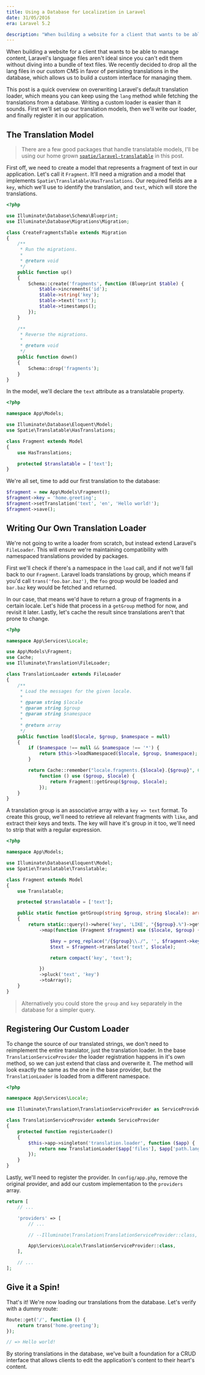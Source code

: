 ```yaml
---
title: Using a Database for Localization in Laravel
date: 31/05/2016
era: Laravel 5.2

description: "When building a website for a client that wants to be able to manage content, Laravel's language files aren't ideal since you can't edit them without diving into a bundle of text files. We recently decided to drop all the lang files in our custom CMS in favor of persisting translations in the database, which allows us to build a custom interface for managing them. This post is a quick overview on overwriting Laravel's default translation loader, which means you can keep using the `lang` method while fetching the translations from a database. Writing a custom loader is easier than it sounds. First we'll set up our translation models, then we'll write our loader, and finally register it in our application."
---
```


When building a website for a client that wants to be able to manage content, Laravel's language files aren't ideal since you can't edit them without diving into a bundle of text files. We recently decided to drop all the lang files in our custom CMS in favor of persisting translations in the database, which allows us to build a custom interface for managing them.

This post is a quick overview on overwriting Laravel's default translation loader, which means you can keep using the `lang` method while fetching the translations from a database. Writing a custom loader is easier than it sounds. First we'll set up our translation models, then we'll write our loader, and finally register it in our application.

## The Translation Model

> There are a few good packages that handle translatable models, I'll be using our home grown [`spatie/laravel-translatable`](https://github.com/spatie/laravel-translatable) in this post.

First off, we need to create a model that represents a fragment of text in our application. Let's call it `Fragment`. It'll need a migration and a model that implements `Spatie\Translatable\HasTranslations`. Our required fields are a `key`, which we'll use to identify the translation, and `text`, which will store the translations.

```php
<?php

use Illuminate\Database\Schema\Blueprint;
use Illuminate\Database\Migrations\Migration;

class CreateFragmentsTable extends Migration
{
    /**
     * Run the migrations.
     *
     * @return void
     */
    public function up()
    {
        Schema::create('fragments', function (Blueprint $table) {
            $table->increments('id');
            $table->string('key');
            $table->text('text');
            $table->timestamps();
        });
    }

    /**
     * Reverse the migrations.
     *
     * @return void
     */
    public function down()
    {
        Schema::drop('fragments');
    }
}
```

In the model, we'll declare the `text` attribute as a translatable property.

```php
<?php

namespace App\Models;

use Illuminate\Database\Eloquent\Model;
use Spatie\Translatable\HasTranslations;

class Fragment extends Model
{
    use HasTranslations;

    protected $translatable = ['text'];
}
```

We're all set, time to add our first translation to the database:

```php
$fragment = new App\Models\Fragment();
$fragment->key = 'home.greeting';
$fragment->setTranslation('text', 'en', 'Hello world!');
$fragment->save();
```

## Writing Our Own Translation Loader

We're not going to write a loader from scratch, but instead extend Laravel's `FileLoader`. This will ensure we're maintaining compatibility with namespaced translations provided by packages.

First we'll check if there's a namespace in the `load` call, and if not we'll fall back to our `Fragment`. Laravel loads translations by group, which means if you'd call `trans('foo.bar.baz')`, the `foo` group would be loaded and `bar.baz` key would be fetched and returned.

In our case, that means we'd have to return a group of fragments in a certain locale. Let's hide that process in a `getGroup` method for now, and revisit it later. Lastly, let's cache the result since translations aren't that prone to change.

```php
<?php

namespace App\Services\Locale;

use App\Models\Fragment;
use Cache;
use Illuminate\Translation\FileLoader;

class TranslationLoader extends FileLoader
{
    /**
     * Load the messages for the given locale.
     *
     * @param string $locale
     * @param string $group
     * @param string $namespace
     *
     * @return array
     */
    public function load($locale, $group, $namespace = null)
    {
        if ($namespace !== null && $namespace !== '*') {
            return $this->loadNamespaced($locale, $group, $namespace);
        }

        return Cache::remember("locale.fragments.{$locale}.{$group}", 60,
            function () use ($group, $locale) {
                return Fragment::getGroup($group, $locale);
            });
    }
}
```

A translation group is an associative array with a `key => text` format. To create this group, we'll need to retrieve all relevant fragments with `like`, and extract their keys and texts. The key will have it's group in it too, we'll need to strip that with a regular expression.

```php
<?php

namespace App\Models;

use Illuminate\Database\Eloquent\Model;
use Spatie\Translatable\Translatable;

class Fragment extends Model
{
    use Translatable;

    protected $translatable = ['text'];

    public static function getGroup(string $group, string $locale): array
    {
        return static::query()->where('key', 'LIKE', "{$group}.%")->get()
            ->map(function (Fragment $fragment) use ($locale, $group) {

                $key = preg_replace("/{$group}\\./", '', $fragment->key, 1);
                $text = $fragment->translate('text', $locale);

                return compact('key', 'text');

            })
            ->pluck('text', 'key')
            ->toArray();
    }
}
```

> Alternatively you could store the `group` and `key` separately in the database for a simpler query.

## Registering Our Custom Loader

To change the source of our translated strings, we don't need to reimplement the entire translator, just the translation loader. In the base `TranslationServiceProvider` the loader registration happens in it's own method, so we can just extend that class and overwrite it. The method will look exactly the same as the one in the base provider, but the `TranslationLoader` is loaded from a different namespace.

```php
<?php

namespace App\Services\Locale;

use Illuminate\Translation\TranslationServiceProvider as ServiceProvider;

class TranslationServiceProvider extends ServiceProvider
{
    protected function registerLoader()
    {
        $this->app->singleton('translation.loader', function ($app) {
            return new TranslationLoader($app['files'], $app['path.lang']);
        });
    }
}
```

Lastly, we'll need to register the provider. In `config/app.php`, remove the original provider, and add our custom implementation to the `providers` array.

```php
return [
    // ...

    'providers' => [
        // ...

        // --Illuminate\Translation\TranslationServiceProvider::class,

        App\Services\Locale\TranslationServiceProvider::class,
    ],

    // ...
];
```

## Give it a Spin!

That's it! We're now loading our translations from the database. Let's verify with a dummy route:

```php
Route::get('/', function () {
    return trans('home.greeting');
});

// => Hello world!
```

By storing translations in the database, we've built a foundation for a CRUD interface that allows clients to edit the application's content to their heart's content.
